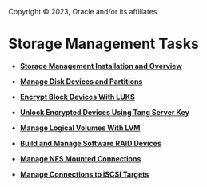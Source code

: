 Copyright © 2023, Oracle and/or its affiliates.

# Storage Management Tasks

-   **[Storage Management Installation and Overview](../topics/cockpit_storage_information.md)**  

-   **[Manage Disk Devices and Partitions](../topics/cockpit-partition.md)**  

-   **[Encrypt Block Devices With LUKS](../topics/cockpit-luks.md)**  

-   **[Unlock Encrypted Devices Using Tang Server Key](../topics/cockpit-nbde.md)**  

-   **[Manage Logical Volumes With LVM](../topics/cockpit-lvm.md)**  

-   **[Build and Manage Software RAID Devices](../topics/cockpit-raid.md)**  

-   **[Manage NFS Mounted Connections](../topics/cockpit-nfsmounts.md)**  

-   **[Manage Connections to iSCSI Targets](../topics/cockpit_iscsi_targets.md)**  


